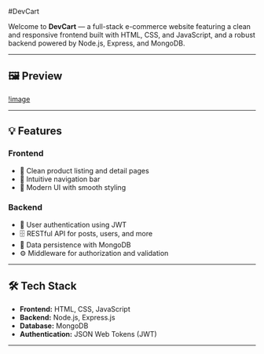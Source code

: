 #DevCart

Welcome to **DevCart** — a full-stack e-commerce website featuring a clean and responsive frontend built with HTML, CSS, and JavaScript, and a robust backend powered by Node.js, Express, and MongoDB.

---

## 🖼️ Preview
[!image](https://github-production-user-asset-6210df.s3.amazonaws.com/145452106/458088954-d80d66ff-a53b-441b-9568-a5d398a18480.png?X-Amz-Algorithm=AWS4-HMAC-SHA256&X-Amz-Credential=AKIAVCODYLSA53PQK4ZA%2F20250623%2Fus-east-1%2Fs3%2Faws4_request&X-Amz-Date=20250623T201339Z&X-Amz-Expires=300&X-Amz-Signature=915327584e883333b65a35c3ff147f2ebea6a8889f94e421d9baec11b461dc93&X-Amz-SignedHeaders=host)

---

## 💡 Features

### Frontend
- 🧩 Clean product listing and detail pages  
- 🧭 Intuitive navigation bar  
- 🎨 Modern UI with smooth styling  

### Backend
- 🔐 User authentication using JWT  
- 🗄️ RESTful API for posts, users, and more  
- 💾 Data persistence with MongoDB  
- ⚙️ Middleware for authorization and validation  

---

## 🛠 Tech Stack

- **Frontend:** HTML, CSS, JavaScript  
- **Backend:** Node.js, Express.js  
- **Database:** MongoDB  
- **Authentication:** JSON Web Tokens (JWT)  

---
